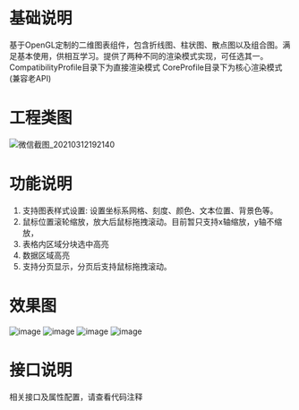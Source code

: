 
# 基础说明
基于OpenGL定制的二维图表组件，包含折线图、柱状图、散点图以及组合图。满足基本使用，供相互学习。提供了两种不同的渲染模式实现，可任选其一。
CompatibilityProfile目录下为直接渲染模式
CoreProfile目录下为核心渲染模式(兼容老API)

# 工程类图
![微信截图_20210312192140](https://user-images.githubusercontent.com/9159331/110934722-5e30e700-8369-11eb-891b-da76e555792b.png)


# 功能说明
1. 支持图表样式设置: 设置坐标系网格、刻度、颜色、文本位置、背景色等。
2. 鼠标位置滚轮缩放，放大后鼠标拖拽滚动。目前暂只支持x轴缩放，y轴不缩放，
3. 表格内区域分块选中高亮
4. 数据区域高亮
5. 支持分页显示，分页后支持鼠标拖拽滚动。

# 效果图
![image](https://user-images.githubusercontent.com/9159331/110934842-8c162b80-8369-11eb-8f50-71bb7057c988.png)
![image](https://user-images.githubusercontent.com/9159331/110934860-933d3980-8369-11eb-8701-07db19cae765.png)
![image](https://user-images.githubusercontent.com/9159331/110934872-9afcde00-8369-11eb-9507-ff5cb88fd771.png)
![image](https://user-images.githubusercontent.com/9159331/110934896-a3edaf80-8369-11eb-94fa-adbb1fd7a4b9.png)

# 接口说明
相关接口及属性配置，请查看代码注释
